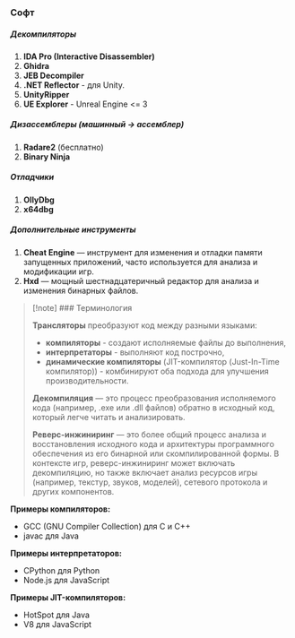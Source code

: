 ### Софт

##### Декомпиляторы
1. **IDA Pro (Interactive Disassembler)**
2. **Ghidra**
3. **JEB Decompiler**
4. **.NET Reflector** - для Unity.
5. **UnityRipper**
6. **UE Explorer** - Unreal Engine <= 3

##### Дизассемблеры (машинный -> ассемблер)
1. **Radare2** (бесплатно)
2. **Binary Ninja** 

##### Отладчики
1. **OllyDbg** 
2. **x64dbg** 

##### Дополнительные инструменты
1. **Cheat Engine** — инструмент для изменения и отладки памяти запущенных приложений, часто используется для анализа и модификации игр.
2. **Hxd** — мощный шестнадцатеричный редактор для анализа и изменения бинарных файлов.


> [!note] ### Терминология
>  
> **Трансляторы** преобразуют код между разными языками: 
> - **компиляторы** - создают исполняемые файлы до выполнения, 
> - **интерпретаторы** - выполняют код построчно, 
> - **динамические компиляторы** (JIT-компилятор (Just-In-Time компилятор)) - комбинируют оба подхода для улучшения производительности.
> 
> **Декомпиляция** — это процесс преобразования исполняемого кода (например, .exe или .dll файлов) обратно в исходный код, который легче читать и анализировать. 
> 
> **Реверс-инжиниринг** — это более общий процесс анализа и восстановления исходного кода и архитектуры программного обеспечения из его бинарной или скомпилированной формы. В контексте игр, реверс-инжиниринг может включать декомпиляцию, но также включает анализ ресурсов игры (например, текстур, звуков, моделей), сетевого протокола и других компонентов.

**Примеры компиляторов:**
- GCC (GNU Compiler Collection) для C и C++
- javac для Java

**Примеры интерпретаторов:**
- CPython для Python
- Node.js для JavaScript

**Примеры JIT-компиляторов:**
- HotSpot для Java
- V8 для JavaScript